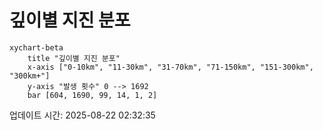 # 깊이별 지진 분포

```mermaid
xychart-beta
    title "깊이별 지진 분포"
    x-axis ["0-10km", "11-30km", "31-70km", "71-150km", "151-300km", "300km+"]
    y-axis "발생 횟수" 0 --> 1692
    bar [604, 1690, 99, 14, 1, 2]
```

업데이트 시간: 2025-08-22 02:32:35
